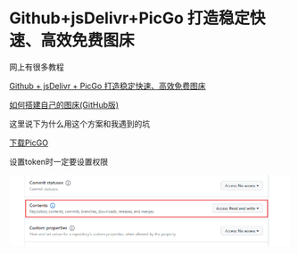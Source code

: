 # Github+jsDelivr+PicGo 打造稳定快速、高效免费图床


网上有很多教程

[Github + jsDelivr + PicGo 打造稳定快速、高效免费图床](https://www.itbob.cn/article/006/)

[如何搭建自己的图床(GitHub版)](https://blog.csdn.net/qq_44231797/article/details/131658184)

这里说下为什么用这个方案和我遇到的坑

[下载PicGO](https://github.com/Molunerfinn/picgo/releases)

设置token时一定要设置权限

![](img/img_20240117_1.png)


